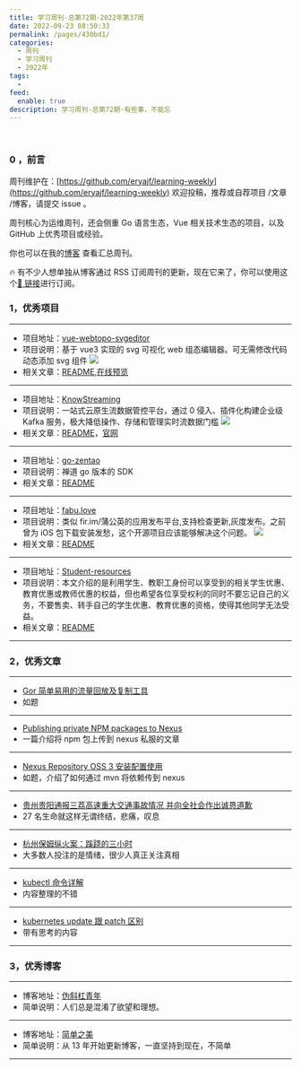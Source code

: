 ```yaml
---
title: 学习周刊-总第72期-2022年第37周
date: 2022-09-23 08:50:33
permalink: /pages/430bd1/
categories:
  - 周刊
  - 学习周刊
  - 2022年
tags:
  -
feed:
  enable: true
description: 学习周刊-总第72期-有些事，不能忘
---
```


<br><ArticleTopAd></ArticleTopAd>

### 0 ，前言

周刊维护在：[https://github.com/eryajf/learning-weekly](https://github.com/eryajf/learning-weekly) 欢迎投稿，推荐或自荐项目 /文章 /博客，请提交 issue 。

周刊核心为运维周刊，还会侧重 Go 语言生态，Vue 相关技术生态的项目，以及 GitHub 上优秀项目或经验。

你也可以在我的[博客](https://wiki.eryajf.net/learning-weekly/) 查看汇总周刊。

🔥 有不少人想单独从博客通过 RSS 订阅周刊的更新，现在它来了，你可以使用这个[🔗 链接](https://wiki.eryajf.net/learning-weekly.xml)进行订阅。

### 1，优秀项目

---

- 项目地址：[vue-webtopo-svgeditor](https://github.com/yaolunmao/vue-webtopo-svgeditor)
- 项目说明：基于 vue3 实现的 svg 可视化 web 组态编辑器。可无需修改代码动态添加 svg 组件
  ![](http://t.eryajf.net/imgs/2022/09/96e4c6b63f45feac.gif)
- 相关文章：[README](https://github.com/yaolunmao/vue-webtopo-svgeditor#readme),[在线预览](http://svg.yaolm.top/)

---

- 项目地址：[KnowStreaming](https://github.com/didi/KnowStreaming)
- 项目说明：一站式云原生流数据管控平台，通过 0 侵入、插件化构建企业级 Kafka 服务，极大降低操作、存储和管理实时流数据门槛
  ![](http://t.eryajf.net/imgs/2022/09/41ebefd87b72699a.jpg)
- 相关文章：[README](https://github.com/didi/KnowStreaming#readme)，[官网](https://knowstreaming.com/)

---

- 项目地址：[go-zentao](https://github.com/ysicing/go-zentao)
- 项目说明：禅道 go 版本的 SDK
- 相关文章：[README](https://github.com/ysicing/go-zentao#readme)

---

- 项目地址：[fabu.love](https://github.com/rock-app/fabu.love)
- 项目说明：类似 fir.im/蒲公英的应用发布平台,支持检查更新,灰度发布。之前曾为 iOS 包下载安装发愁，这个开源项目应该能够解决这个问题。
  ![](http://t.eryajf.net/imgs/2022/09/bd513e9b8476fe84.png)
- 相关文章：[README](https://github.com/rock-app/fabu.love#readme)

---

- 项目地址：[Student-resources](https://github.com/ivmm/Student-resources)
- 项目说明：本文介绍的是利用学生、教职工身份可以享受到的相关学生优惠、教育优惠或教师优惠的权益，但也希望各位享受权利的同时不要忘记自己的义务，不要售卖、转手自己的学生优惠、教育优惠的资格，使得其他同学无法受益。
- 相关文章：[README](https://github.com/ivmm/Student-resources#readme)

---

### 2，优秀文章

---

- [Gor 简单易用的流量回放及复制工具](https://ld246.com/article/1469103390485)
- 如题

---

- [Publishing private NPM packages to Nexus](https://levelup.gitconnected.com/deploying-private-npm-packages-to-nexus-a16722cc8166)
- 一篇介绍将 npm 包上传到 nexus 私服的文章

---

- [Nexus Repository OSS 3 安装配置使用](http://shiyanjun.cn/archives/1768.html)
- 如题，介绍了如何通过 mvn 将依赖传到 nexus

---

- [贵州贵阳通报三荔高速重大交通事故情况 并向全社会作出诚恳道歉](https://content-static.cctvnews.cctv.com/snow-book/index.html?toc_style_id=feeds_default&share_to=wechat&item_id=8993225850997617043&track_id=5B33C58C-E914-4DA1-9FAF-548E78858E19_685208223038)
- 27 名生命就这样无谓终结，悲痛，叹息

---

- [杭州保姆纵火案：蹊跷的三小时](https://drive.google.com/file/d/1rFHqcD66opgCNzPtbvxr28XJwkoKt4Mt/view)
- 大多数人投注的是情绪，很少人真正关注真相

---

- [kubectl 命令详解](https://blog.51cto.com/u_7072753/2635208)
- 内容整理的不错

---

- [kubernetes update 跟 patch 区别](https://fafucoder.github.io/2020/09/09/kubernetes-update-patch/)
- 带有思考的内容

---

### 3，优秀博客

---

- 博客地址：[伪斜杠青年](http://i.lckiss.com/)
- 简单说明：人们总是混淆了欲望和理想。

---

- 博客地址：[简单之美](http://shiyanjun.cn/)
- 简单说明：从 13 年开始更新博客，一直坚持到现在，不简单

---


<br><ArticleTopAd></ArticleTopAd>
